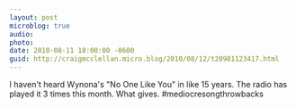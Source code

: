 ```yaml
---
layout: post
microblog: true
audio: 
photo: 
date: 2010-08-11 18:00:00 -0600
guid: http://craigmcclellan.micro.blog/2010/08/12/t20981123417.html
---
```

I haven't heard Wynona's "No One Like You" in like 15 years. The radio has played it 3 times this month. What gives. #mediocresongthrowbacks
